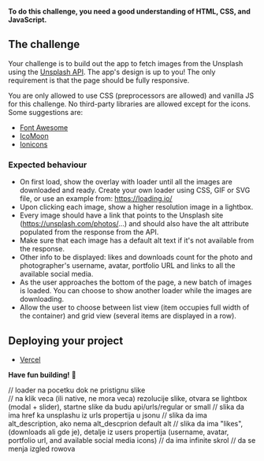 **To do this challenge, you need a good understanding of HTML, CSS, and JavaScript.**

## The challenge

Your challenge is to build out the app to fetch images from the Unsplash using the [Unsplash API](https://unsplash.com/documentation). The app's design is up to you! The only requirement is that the page should be fully responsive.

You are only allowed to use CSS (preprocessors are allowed) and vanilla JS for this challenge. No third-party libraries are allowed except for the icons. Some suggestions are:

- [Font Awesome](https://fontawesome.com)
- [IcoMoon](https://icomoon.io)
- [Ionicons](https://ionicons.com)

### Expected behaviour

- On first load, show the overlay with loader until all the images are downloaded and ready. Create your own loader using CSS, GIF or SVG file, or use an example from: https://loading.io/
- Upon clicking each image, show a higher resolution image in a lightbox.
- Every image should have a link that points to the Unsplash site (https://unsplash.com/photos/...) and should also have the alt attribute populated from the response from the API.
- Make sure that each image has a default alt text if it's not available from the response.
- Other info to be displayed: likes and downloads count for the photo and photographer's username, avatar, portfolio URL and links to all the available social media.
- As the user approaches the bottom of the page, a new batch of images is loaded. You can choose to show another loader while the images are downloading.
- Allow the user to choose between list view (item occupies full width of the container) and grid view (several items are displayed in a row).

## Deploying your project

- [Vercel](https://vercel.com/)

**Have fun building!** 🚀

// loader na pocetku dok ne pristignu slike  
// na klik veca (ili native, ne mora veca) rezolucije slike, otvara se lightbox (modal + slider), startne slike da budu api/urls/regular or small
// slika da ima href ka unsplashu iz urls propertija u jsonu
// slika da ima alt_description, ako nema alt_descprion default alt
// slika da ima "likes", (downloads ali gde je), detalje iz users propertija (username, avatar, portfolio url, and available social media icons)
// da ima infinite skrol
// da se menja izgled rowova
